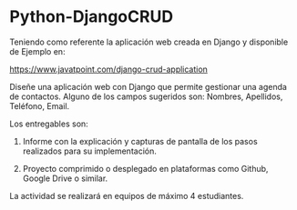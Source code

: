 # Python-DjangoCRUD

Teniendo como referente la aplicación web creada en Django y disponible de Ejemplo en:


https://www.javatpoint.com/django-crud-application


Diseñe una aplicación web con Django que permite gestionar una agenda de contactos. Alguno de los campos sugeridos son:  Nombres, Apellidos, Teléfono, Email.


Los entregables son:


1. Informe con la explicación y capturas de pantalla de los pasos realizados para su implementación.  

2. Proyecto comprimido o desplegado en plataformas como Github, Google Drive o similar.


La actividad se realizará en equipos de máximo 4 estudiantes.
